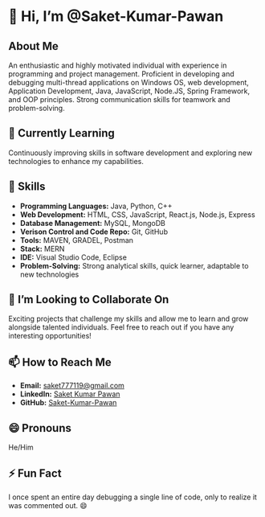 # 👋 Hi, I’m @Saket-Kumar-Pawan
## About Me
An enthusiastic and highly motivated individual with experience in programming and project management.
Proficient in developing and debugging multi-thread applications on Windows OS, web development, Application Development, Java, JavaScript, Node.JS, Spring Framework, and OOP principles.
Strong communication skills for teamwork and problem-solving.

## 🌱 Currently Learning
Continuously improving skills in software development and exploring new technologies to enhance my capabilities.

## 💼 Skills
- **Programming Languages:** Java, Python, C++
- **Web Development:** HTML, CSS, JavaScript, React.js, Node.js, Express
- **Database Management:** MySQL, MongoDB
- **Verison Control and Code Repo:** Git, GitHub
- **Tools:** MAVEN, GRADEL, Postman
- **Stack:** MERN
- **IDE:** Visual Studio Code, Eclipse
- **Problem-Solving:** Strong analytical skills, quick learner, adaptable to new technologies

## 💞️ I’m Looking to Collaborate On
Exciting projects that challenge my skills and allow me to learn and grow alongside talented individuals. Feel free to reach out if you have any interesting opportunities!


## 📫 How to Reach Me
- **Email:** saket777119@gmail.com
- **LinkedIn:** [Saket Kumar Pawan](LinkedIn_Profile_Link)
- **GitHub:** [Saket-Kumar-Pawan](GitHub_Profile_Link)

## 😄 Pronouns
He/Him

## ⚡ Fun Fact
I once spent an entire day debugging a single line of code, only to realize it was commented out. 😄


